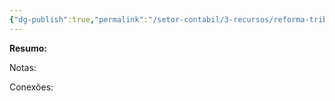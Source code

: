 ```yaml
---
{"dg-publish":true,"permalink":"/setor-contabil/3-recursos/reforma-tributaria/is-imposto-seletivo/","dgPassFrontmatter":true,"created":"2025-08-14T08:59:55.638-03:00","updated":"2025-08-14T15:11:12.908-03:00"}
---
```


**Resumo:**


Notas:



Conexões: